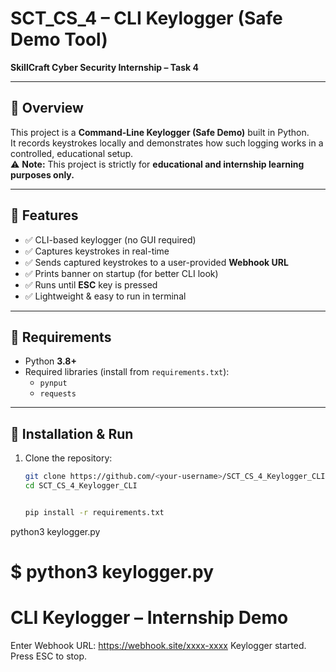 # SCT_CS_4 – CLI Keylogger (Safe Demo Tool)

**SkillCraft Cyber Security Internship – Task 4**

---

## 🔹 Overview
This project is a **Command-Line Keylogger (Safe Demo)** built in Python.  
It records keystrokes locally and demonstrates how such logging works in a controlled, educational setup.  
⚠️ **Note:** This project is strictly for **educational and internship learning purposes only.**

---

## 🔹 Features
- ✅ CLI-based keylogger (no GUI required)  
- ✅ Captures keystrokes in real-time  
- ✅ Sends captured keystrokes to a user-provided **Webhook URL**  
- ✅ Prints banner on startup (for better CLI look)  
- ✅ Runs until **ESC** key is pressed  
- ✅ Lightweight & easy to run in terminal  

---

## 🔹 Requirements
- Python **3.8+**  
- Required libraries (install from `requirements.txt`):  
  - `pynput`  
  - `requests`  

---

## 🔹 Installation & Run
1. Clone the repository:
   ```bash
   git clone https://github.com/<your-username>/SCT_CS_4_Keylogger_CLI.git
   cd SCT_CS_4_Keylogger_CLI


   pip install -r requirements.txt


python3 keylogger.py



$ python3 keylogger.py
===============================
  CLI Keylogger – Internship Demo
===============================

Enter Webhook URL: https://webhook.site/xxxx-xxxx
Keylogger started. Press ESC to stop.


